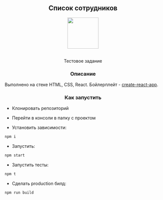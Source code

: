 <div align="center">
<h2>Список сотрудников</h2>
  <a href="https://reactjs.org/">
    <img width="100" heigth="100" src="https://upload.wikimedia.org/wikipedia/commons/thumb/a/a7/React-icon.svg/1280px-React-icon.svg.png">
  </a>
  <br>
  <br>
  <p>
   Тестовое задание
  </p>
</div>
<h3 align="center">Описание</h3>

Выполнено на стеке HTML, CSS, React. Бойлерплейт - [create-react-app](https://github.com/facebook/create-react-app). 

<h3 align="center">Как запустить</h3>

* Клонировать репозиторий

* Перейти в консоли в папку с проектом

* Установить зависимости:

```bash
npm i
```
* Запустить:

```bash
npm start
```
* Запустить тесты:

```bash
npm t
```
* Сделать production билд:

```bash
npm run build
```